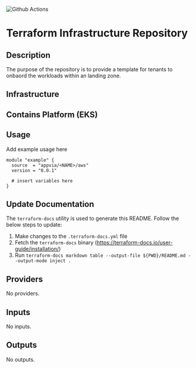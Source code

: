 ![Github Actions](../../actions/workflows/terraform.yml/badge.svg)

# Terraform Infrastructure Repository

## Description

The purpose of the repository is to provide a template for tenants to onbaord the workloads within an landing zone.

## Infrastructure

## Contains Platform (EKS)

## Usage

Add example usage here

```hcl
module "example" {
  source  = "appvia/<NAME>/aws"
  version = "0.0.1"

  # insert variables here
}
```

## Update Documentation

The `terraform-docs` utility is used to generate this README. Follow the below steps to update:

1. Make changes to the `.terraform-docs.yml` file
2. Fetch the `terraform-docs` binary (<https://terraform-docs.io/user-guide/installation/>)
3. Run `terraform-docs markdown table --output-file ${PWD}/README.md --output-mode inject .`

<!-- BEGIN_TF_DOCS -->
## Providers

No providers.

## Inputs

No inputs.

## Outputs

No outputs.
<!-- END_TF_DOCS -->
